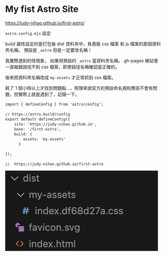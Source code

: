# My fist Astro Site

https://judy-nihao.github.io/first-astro/

`astro.config.mjs` 設定

build 屬性設定的是打包後 dist 資料夾中，負責裝 css 檔案 和 js 檔案的那個資料夾名稱。
預設是 `_astro` 但是一定要改名稱！

我實際遇到的怪現象， 如果用預設的 `_astro` 當資料夾名稱， gh-pages 網站會一直報錯說找不到 css 檔案，即使路徑名稱確認是正確的。

後來把資料夾名稱改成 `my-assets` 才正常抓到 css 檔案。

耗了 1 個小時以上才找到問題點...，照理來說官方的預設命名規則應該不會有問題，但實際上就是遇到了，記錄一下。


```
import { defineConfig } from 'astro/config';

// https://astro.build/config
export default defineConfig({
    site: 'https://judy-nihao.github.io',
    base: '/first-astro',
    build: {
        assets: 'my-assets'
      }
    
});

//  https://judy-nihao.github.io/first-astro

```

![Alt text](image.png)